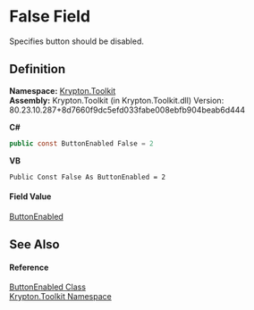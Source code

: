 # False Field


Specifies button should be disabled.



## Definition
**Namespace:** <a href="79d2eac2-21f4-54ff-7552-b20c33c30600.md">Krypton.Toolkit</a>  
**Assembly:** Krypton.Toolkit (in Krypton.Toolkit.dll) Version: 80.23.10.287+8d7660f9dc5efd033fabe008ebfb904beab6d444

**C#**
``` C#
public const ButtonEnabled False = 2
```
**VB**
``` VB
Public Const False As ButtonEnabled = 2
```



#### Field Value
<a href="24c02604-16f9-4e88-a41c-ddf986ae10f8.md">ButtonEnabled</a>

## See Also


#### Reference
<a href="24c02604-16f9-4e88-a41c-ddf986ae10f8.md">ButtonEnabled Class</a>  
<a href="79d2eac2-21f4-54ff-7552-b20c33c30600.md">Krypton.Toolkit Namespace</a>  
